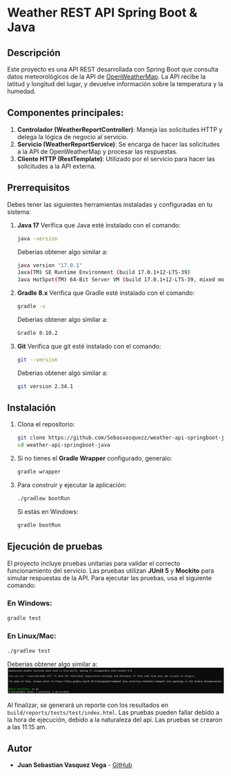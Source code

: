 
# Weather REST API Spring Boot & Java

## Descripción

Este proyecto es una API REST desarrollada con Spring Boot que consulta datos meteorológicos de la API de [OpenWeatherMap](https://openweathermap.org/). La API recibe la latitud y longitud del lugar, y devuelve información sobre la temperatura y la humedad.

## Componentes principales:

1. **Controlador (WeatherReportController)**: Maneja las solicitudes HTTP y delega la lógica de negocio al servicio.
2. **Servicio (WeatherReportService)**: Se encarga de hacer las solicitudes a la API de OpenWeatherMap y procesar las respuestas.
3. **Cliente HTTP (RestTemplate)**: Utilizado por el servicio para hacer las solicitudes a la API externa.

## Prerrequisitos

Debes tener las siguientes herramientas instaladas y configuradas en tu sistema:

1. **Java 17**
   Verifica que Java esté instalado con el comando:
   ```bash
   java -version
   ```
   Deberias obtener algo similar a:
   ```bash
   java version "17.0.1"
   Java(TM) SE Runtime Environment (build 17.0.1+12-LTS-39)
   Java HotSpot(TM) 64-Bit Server VM (build 17.0.1+12-LTS-39, mixed mode, sharing)
   ```

2. **Gradle 8.x**
   Verifica que Gradle esté instalado con el comando:
   ```bash
   gradle -v
   ```

   Deberias obtener algo similar a:
   ```bash
   Gradle 8.10.2
   ```

3. **Git**
   Verifica que git esté instalado con el comando:
   ```bash
   git --version
   ```

   Deberias obtener algo similar a:
   ```bash
   git version 2.34.1
   ```

## Instalación

1. Clona el repositorio:
   ```bash
   git clone https://github.com/Sebasvasquezz/weather-api-springboot-java.git
   cd weather-api-springboot-java
   ```

2. Si no tienes el **Gradle Wrapper** configurado, generalo:
   ```bash
   gradle wrapper
   ```

3. Para construir y ejecutar la aplicación:
   ```bash
   ./gradlew bootRun
   ```

   Si estás en Windows:
   ```bash
   gradle bootRun
   ```


## Ejecución de pruebas

El proyecto incluye pruebas unitarias para validar el correcto funcionamiento del servicio. Las pruebas utilizan **JUnit 5** y **Mockito** para simular respuestas de la API.
Para ejecutar las pruebas, usa el siguiente comando:

### En Windows:
```bash
gradle test
```

### En Linux/Mac:
```bash
./gradlew test
```

Deberias obtener algo similar a:
![img.png](tests.png)

Al finalizar, se generará un reporte con los resultados en `build/reports/tests/test/index.html`. 
Las pruebas pueden fallar debido a la hora de ejecución, debido a la naturaleza del api. Las pruebas se crearon a las 11:15 am.


## Autor

* **Juan Sebastian Vasquez Vega** - [GitHub](https://github.dev/Sebasvasquezz)


